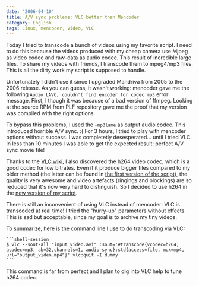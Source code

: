 ```yaml
---
date: "2006-04-10"
title: A/V sync problems: VLC better than Mencoder
category: English
tags: Linux, mencoder, Video, VLC
---
```


Today I tried to transcode a bunch of videos using my favorite script. I need
to do this because the videos produced with my cheap camera use Mjpeg as video
codec and raw-data as audio codec. This result of incredible large files. To
share my videos with friends, I transcode them to mpeg4/mp3 files. This is all
the dirty work my script is supposed to handle.

Unfortunately I didn't use it since I upgraded Mandriva from 2005 to the 2006
release. As you can guess, it wasn't working: mencoder gave me the following
`Audio LAVC, couldn't find encoder for codec mp3` error message. First, I
though it was because of a bad version of ffmpeg. Looking at the source RPM
from PLF repository gave me the proof that my version was compiled with the
right options.

To bypass this problems, I used the `-mp3lame` as output audio codec. This
introduced horrible A/V sync. :( For 3 hours, I tried to play with mencoder
options without success. I was completetly desesperated... until I tried VLC.
In less than 10 minutes I was able to get the expected result: perfect A/V sync
movie file!

Thanks to the [VLC wiki](https://wiki.videolan.org/), I also discovered the
h264 video codec, which is a good codec for low bitrates. Even if it produce
bigger files compared to my older method (the latter can be found in [the first
version of the
script](https://github.com/kdeldycke/scripts/blob/master/avi2mp4.py)), the
quality is very awesome and video artefacts (ringings and blockings) are so
reduced that it's now very hard to distinguish. So I decided to use h264 in the
[new version of my
script](https://github.com/kdeldycke/scripts/blob/master/avi2mp4.py).

There is still an inconvenient of using VLC instead of mencoder: VLC is
transcoded at real time! I tried the "hurry-up" parameters without effects.
This is sad but acceptable, since my goal is to archive my tiny videos.

To summarize, here is the command line I use to do transcoding via VLC:

    ```shell-session
    $ vlc --sout-all "input_video.avi" :sout='#transcode{vcodec=h264, acodec=mp3, ab=32,channels=1, audio-sync}:std{access=file, mux=mp4, url="output_video.mp4"}' vlc:quit -I dummy
    ```

This command is far from perfect and I plan to dig into VLC help to tune h264
codec.
